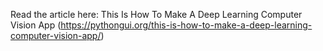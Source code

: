 Read the article here: This Is How To Make A Deep Learning Computer Vision App (https://pythongui.org/this-is-how-to-make-a-deep-learning-computer-vision-app/)
